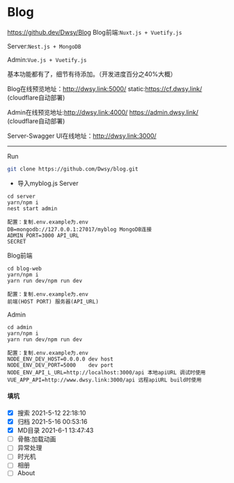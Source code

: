 # Blog
https://github.dev/Dwsy/Blog
Blog前端:`Nuxt.js + Vuetify.js`

Server:`Nest.js + MongoDB`

Admin:`Vue.js + Vuetify.js`

基本功能都有了，细节有待添加。（开发进度百分之40%大概）

Blog在线预览地址：http://dwsy.link:5000/   static:https://cf.dwsy.link/ (cloudflare自动部署)

Admin在线预览地址:http://dwsy.link:4000/   https://admin.dwsy.link/     (cloudflare自动部署)

Server-Swagger UI在线地址：http://dwsy.link:3000/

---

Run

```bash
git clone https://github.com/Dwsy/blog.git
```

* 导入myblog.js
  Server

```shell
cd server
yarn/npm i
nest start admin
```

```
配置：复制.env.example为.env
DB=mongodb://127.0.0.1:27017/myblog MongoDB连接
ADMIN_PORT=3000 API_URL
SECRET
```

Blog前端

```shell
cd blog-web
yarn/npm i
yarn run dev/npm run dev
```

```
配置：复制.env.example为.env
前端(HOST PORT) 服务器(API_URL)
```

Admin

```shell
cd admin
yarn/npm i
yarn run dev/npm run dev
```

```
配置：复制.env.example为.env
NODE_ENV_DEV_HOST=0.0.0.0 dev host
NODE_ENV_DEV_PORT=5000    dev port
NODE_ENV_API_L_URL=http://localhost:3000/api 本地apiURL 调试时使用
VUE_APP_API=http://www.dwsy.link:3000/api 远程apiURL build时使用

```

#### 填坑

- [X] 搜索   2021-5-12 22:18:10
- [X] 归档   2021-5-16 00:53:16
- [X] MD目录 2021-6-1 13:47:43
- [ ] 骨骼:加载动画
- [ ] 异常处理
- [ ] 时光机
- [ ] 相册
- [ ] About
